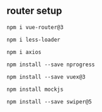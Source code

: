 
## router setup
```
npm i vue-router@3
```

```
npm i less-loader
```

```
npm i axios
```

```
npm install --save nprogress
```

```
npm install --save vuex@3
```

```
npm install mockjs
```

```
npm install --save swiper@5
```

